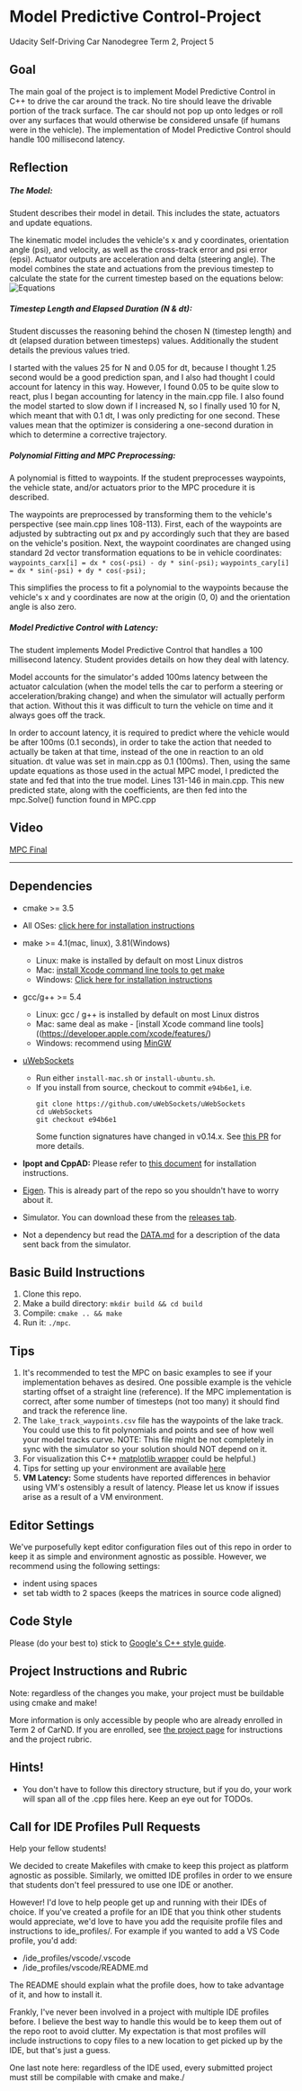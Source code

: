# Model Predictive Control-Project
Udacity Self-Driving Car Nanodegree Term 2, Project 5

## Goal
The main goal of the project is to implement Model Predictive Control in C++ to drive the car around the track. No tire should leave the drivable portion of the track surface. The car should not pop up onto ledges or roll over any surfaces that would otherwise be considered unsafe (if humans were in the vehicle). The implementation of Model Predictive Control should handle 100 millisecond latency. 


## Reflection
##### The Model: 
Student describes their model in detail. This includes the state, actuators and update equations.

The kinematic model includes the vehicle's x and y coordinates, orientation angle (psi), and velocity, as well as the cross-track error and psi error (epsi). Actuator outputs are acceleration and delta (steering angle). The model combines the state and actuations from the previous timestep to calculate the state for the current timestep based on the equations below:
![Equations](https://github.com/vikasmalik22/MPC/blob/master/img/Equations.PNG)

##### Timestep Length and Elapsed Duration (N & dt): 
Student discusses the reasoning behind the chosen N (timestep length) and dt (elapsed duration between timesteps) values. Additionally the student details the previous values tried.

I started with the values 25 for N and 0.05 for dt, because I thought 1.25 second would be a good prediction span, and I also had thought I could account for latency in this way. However, I found 0.05 to be quite slow to react, plus I began accounting for latency in the main.cpp file. I also found the model started to slow down if I increased N, so I finally used 10 for N, which meant that with 0.1 dt, I was only predicting for one second. These values mean that the optimizer is considering a one-second duration in which to determine a corrective trajectory.

##### Polynomial Fitting and MPC Preprocessing:
A polynomial is fitted to waypoints. If the student preprocesses waypoints, the vehicle state, and/or actuators prior to the MPC procedure it is described.

The waypoints are preprocessed by transforming them to the vehicle's perspective (see main.cpp lines 108-113). First, each of the waypoints are adjusted by subtracting out px and py accordingly such that they are based on the vehicle's position. Next, the waypoint coordinates are changed using standard 2d vector transformation equations to be in vehicle coordinates:
`waypoints_carx[i] = dx * cos(-psi) - dy * sin(-psi);`
`waypoints_cary[i] = dx * sin(-psi) + dy * cos(-psi);`

This simplifies the process to fit a polynomial to the waypoints because the vehicle's x and y coordinates are now at the origin (0, 0) and the orientation angle is also zero.

##### Model Predictive Control with Latency:
The student implements Model Predictive Control that handles a 100 millisecond latency. Student provides details on how they deal with latency.

Model accounts for the simulator's added 100ms latency between the actuator calculation (when the model tells the car to perform a steering or acceleration/braking change) and when the simulator will actually perform that action. Without this it was difficult to turn the vehicle on time and it always goes off the track.

In order to account latency, it is required to predict where the vehicle would be after 100ms (0.1 seconds), in order to take the action that needed to actually be taken at that time, instead of the one in reaction to an old situation. dt value was set in main.cpp as 0.1 (100ms). Then, using the same update equations as those used in the actual MPC model, I predicted the state and fed that into the true model. Lines 131-146 in main.cpp. This new predicted state, along with the coefficients, are then fed into the mpc.Solve() function found in MPC.cpp

## Video
[MPC Final](https://youtu.be/DEtF0svUiwk)

---

## Dependencies

* cmake >= 3.5
 * All OSes: [click here for installation instructions](https://cmake.org/install/)
* make >= 4.1(mac, linux), 3.81(Windows)
  * Linux: make is installed by default on most Linux distros
  * Mac: [install Xcode command line tools to get make](https://developer.apple.com/xcode/features/)
  * Windows: [Click here for installation instructions](http://gnuwin32.sourceforge.net/packages/make.htm)
* gcc/g++ >= 5.4
  * Linux: gcc / g++ is installed by default on most Linux distros
  * Mac: same deal as make - [install Xcode command line tools]((https://developer.apple.com/xcode/features/)
  * Windows: recommend using [MinGW](http://www.mingw.org/)
* [uWebSockets](https://github.com/uWebSockets/uWebSockets)
  * Run either `install-mac.sh` or `install-ubuntu.sh`.
  * If you install from source, checkout to commit `e94b6e1`, i.e.
    ```
    git clone https://github.com/uWebSockets/uWebSockets
    cd uWebSockets
    git checkout e94b6e1
    ```
    Some function signatures have changed in v0.14.x. See [this PR](https://github.com/udacity/CarND-MPC-Project/pull/3) for more details.

* **Ipopt and CppAD:** Please refer to [this document](https://github.com/udacity/CarND-MPC-Project/blob/master/install_Ipopt_CppAD.md) for installation instructions.
* [Eigen](http://eigen.tuxfamily.org/index.php?title=Main_Page). This is already part of the repo so you shouldn't have to worry about it.
* Simulator. You can download these from the [releases tab](https://github.com/udacity/self-driving-car-sim/releases).
* Not a dependency but read the [DATA.md](./DATA.md) for a description of the data sent back from the simulator.


## Basic Build Instructions

1. Clone this repo.
2. Make a build directory: `mkdir build && cd build`
3. Compile: `cmake .. && make`
4. Run it: `./mpc`.

## Tips

1. It's recommended to test the MPC on basic examples to see if your implementation behaves as desired. One possible example
is the vehicle starting offset of a straight line (reference). If the MPC implementation is correct, after some number of timesteps
(not too many) it should find and track the reference line.
2. The `lake_track_waypoints.csv` file has the waypoints of the lake track. You could use this to fit polynomials and points and see of how well your model tracks curve. NOTE: This file might be not completely in sync with the simulator so your solution should NOT depend on it.
3. For visualization this C++ [matplotlib wrapper](https://github.com/lava/matplotlib-cpp) could be helpful.)
4.  Tips for setting up your environment are available [here](https://classroom.udacity.com/nanodegrees/nd013/parts/40f38239-66b6-46ec-ae68-03afd8a601c8/modules/0949fca6-b379-42af-a919-ee50aa304e6a/lessons/f758c44c-5e40-4e01-93b5-1a82aa4e044f/concepts/23d376c7-0195-4276-bdf0-e02f1f3c665d)
5. **VM Latency:** Some students have reported differences in behavior using VM's ostensibly a result of latency.  Please let us know if issues arise as a result of a VM environment.

## Editor Settings

We've purposefully kept editor configuration files out of this repo in order to
keep it as simple and environment agnostic as possible. However, we recommend
using the following settings:

* indent using spaces
* set tab width to 2 spaces (keeps the matrices in source code aligned)

## Code Style

Please (do your best to) stick to [Google's C++ style guide](https://google.github.io/styleguide/cppguide.html).

## Project Instructions and Rubric

Note: regardless of the changes you make, your project must be buildable using
cmake and make!

More information is only accessible by people who are already enrolled in Term 2
of CarND. If you are enrolled, see [the project page](https://classroom.udacity.com/nanodegrees/nd013/parts/40f38239-66b6-46ec-ae68-03afd8a601c8/modules/f1820894-8322-4bb3-81aa-b26b3c6dcbaf/lessons/b1ff3be0-c904-438e-aad3-2b5379f0e0c3/concepts/1a2255a0-e23c-44cf-8d41-39b8a3c8264a)
for instructions and the project rubric.

## Hints!

* You don't have to follow this directory structure, but if you do, your work
  will span all of the .cpp files here. Keep an eye out for TODOs.

## Call for IDE Profiles Pull Requests

Help your fellow students!

We decided to create Makefiles with cmake to keep this project as platform
agnostic as possible. Similarly, we omitted IDE profiles in order to we ensure
that students don't feel pressured to use one IDE or another.

However! I'd love to help people get up and running with their IDEs of choice.
If you've created a profile for an IDE that you think other students would
appreciate, we'd love to have you add the requisite profile files and
instructions to ide_profiles/. For example if you wanted to add a VS Code
profile, you'd add:

* /ide_profiles/vscode/.vscode
* /ide_profiles/vscode/README.md

The README should explain what the profile does, how to take advantage of it,
and how to install it.

Frankly, I've never been involved in a project with multiple IDE profiles
before. I believe the best way to handle this would be to keep them out of the
repo root to avoid clutter. My expectation is that most profiles will include
instructions to copy files to a new location to get picked up by the IDE, but
that's just a guess.

One last note here: regardless of the IDE used, every submitted project must
still be compilable with cmake and make./
